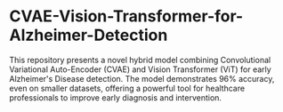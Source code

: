 # CVAE-Vision-Transformer-for-Alzheimer-Detection
This repository presents a novel hybrid model combining Convolutional Variational Auto-Encoder (CVAE) and Vision Transformer (ViT) for early Alzheimer's Disease detection. The model demonstrates 96% accuracy, even on smaller datasets, offering a powerful tool for healthcare professionals to improve early diagnosis and intervention.
